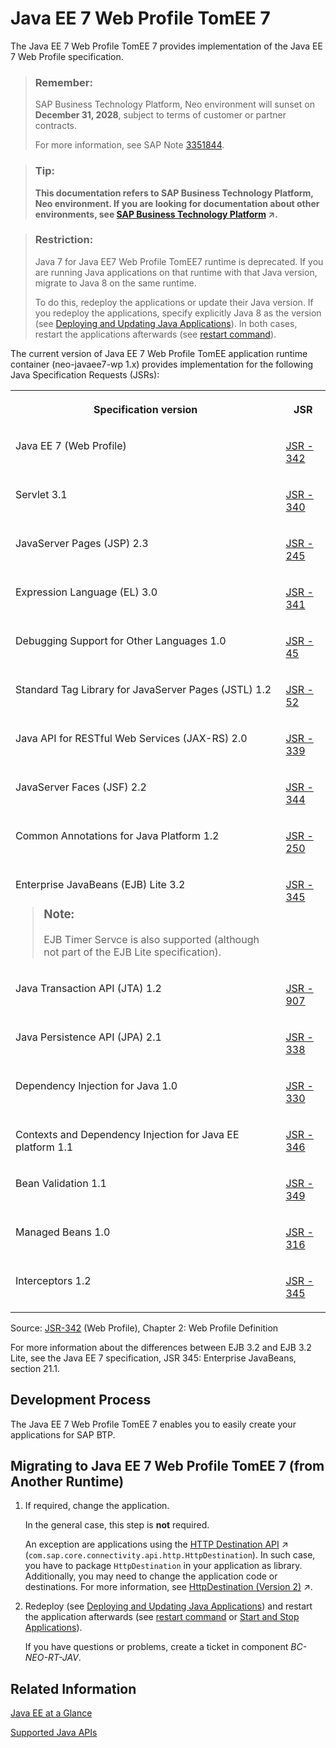 <!-- loiof177a15bab8c47168cbcf471b7726f78 -->

# Java EE 7 Web Profile TomEE 7

The Java EE 7 Web Profile TomEE 7 provides implementation of the Java EE 7 Web Profile specification.

> ### Remember:  
> SAP Business Technology Platform, Neo environment will sunset on **December 31, 2028**, subject to terms of customer or partner contracts.
> 
> For more information, see SAP Note [3351844](https://me.sap.com/notes/3351844).

> ### Tip:  
> **This documentation refers to SAP Business Technology Platform, Neo environment. If you are looking for documentation about other environments, see [SAP Business Technology Platform](https://help.sap.com/viewer/65de2977205c403bbc107264b8eccf4b/Cloud/en-US/6a2c1ab5a31b4ed9a2ce17a5329e1dd8.html "SAP Business Technology Platform (SAP BTP) is an integrated offering comprised of four technology portfolios: database and data management, application development and integration, analytics, and intelligent technologies. The platform offers users the ability to turn data into business value, compose end-to-end business processes, and build and extend SAP applications quickly.") :arrow_upper_right:.**

> ### Restriction:  
> Java 7 for Java EE7 Web Profile TomEE7 runtime is deprecated. If you are running Java applications on that runtime with that Java version, migrate to Java 8 on the same runtime.
> 
> To do this, redeploy the applications or update their Java version. If you redeploy the applications, specify explicitly Java 8 as the version \(see [Deploying and Updating Java Applications](deploying-and-updating-java-applications-e5dfbc6.md)\). In both cases, restart the applications afterwards \(see [restart command](../50-administration-and-ops-neo/restart-7c0f7a1.md)\).

The current version of Java EE 7 Web Profile TomEE application runtime container \(neo-javaee7-wp 1.x\) provides implementation for the following Java Specification Requests \(JSRs\):


<table>
<tr>
<th valign="top">

Specification version

</th>
<th valign="top">

JSR

</th>
</tr>
<tr>
<td valign="top">

Java EE 7 \(Web Profile\)

</td>
<td valign="top">

[JSR - 342](https://jcp.org/en/jsr/detail?id=342)

</td>
</tr>
<tr>
<td valign="top">

Servlet 3.1

</td>
<td valign="top">

[JSR - 340](http://jcp.org/en/jsr/detail?id=340)

</td>
</tr>
<tr>
<td valign="top">

JavaServer Pages \(JSP\) 2.3

</td>
<td valign="top">

[JSR - 245](http://jcp.org/en/jsr/detail?id=245)

</td>
</tr>
<tr>
<td valign="top">

Expression Language \(EL\) 3.0

</td>
<td valign="top">

[JSR - 341](http://jcp.org/en/jsr/detail?id=341)

</td>
</tr>
<tr>
<td valign="top">

Debugging Support for Other Languages 1.0

</td>
<td valign="top">

[JSR - 45](http://jcp.org/en/jsr/detail?id=45)

</td>
</tr>
<tr>
<td valign="top">

Standard Tag Library for JavaServer Pages \(JSTL\) 1.2

</td>
<td valign="top">

[JSR - 52](http://www.jcp.org/en/jsr/detail?id=52)

</td>
</tr>
<tr>
<td valign="top">

Java API for RESTful Web Services \(JAX-RS\) 2.0

</td>
<td valign="top">

[JSR - 339](http://jcp.org/en/jsr/detail?id=339)

</td>
</tr>
<tr>
<td valign="top">

JavaServer Faces \(JSF\) 2.2

</td>
<td valign="top">

[JSR - 344](http://jcp.org/en/jsr/detail?id=344)

</td>
</tr>
<tr>
<td valign="top">

Common Annotations for Java Platform 1.2

</td>
<td valign="top">

[JSR - 250](http://jcp.org/en/jsr/detail?id=250)

</td>
</tr>
<tr>
<td valign="top">

Enterprise JavaBeans \(EJB\) Lite 3.2

> ### Note:  
> EJB Timer Servce is also supported \(although not part of the EJB Lite specification\).



</td>
<td valign="top">

[JSR - 345](http://jcp.org/en/jsr/detail?id=345)

</td>
</tr>
<tr>
<td valign="top">

Java Transaction API \(JTA\) 1.2

</td>
<td valign="top">

[JSR - 907](http://jcp.org/en/jsr/detail?id=907)

</td>
</tr>
<tr>
<td valign="top">

Java Persistence API \(JPA\) 2.1

</td>
<td valign="top">

[JSR - 338](http://jcp.org/en/jsr/detail?id=338)

</td>
</tr>
<tr>
<td valign="top">

Dependency Injection for Java 1.0

</td>
<td valign="top">

[JSR - 330](http://www.jcp.org/en/jsr/detail?id=330)

</td>
</tr>
<tr>
<td valign="top">

Contexts and Dependency Injection for Java EE platform 1.1

</td>
<td valign="top">

[JSR - 346](http://jcp.org/en/jsr/detail?id=346)

</td>
</tr>
<tr>
<td valign="top">

Bean Validation 1.1

</td>
<td valign="top">

[JSR - 349](http://jcp.org/en/jsr/detail?id=349)

</td>
</tr>
<tr>
<td valign="top">

Managed Beans 1.0

</td>
<td valign="top">

[JSR - 316](http://jcp.org/en/jsr/detail?id=316)

</td>
</tr>
<tr>
<td valign="top">

Interceptors 1.2

</td>
<td valign="top">

[JSR - 345](http://jcp.org/en/jsr/detail?id=345)

</td>
</tr>
</table>

Source: [JSR-342](http://jcp.org/en/jsr/detail?id=342) \(Web Profile\), Chapter 2: Web Profile Definition

For more information about the differences between EJB 3.2 and EJB 3.2 Lite, see the Java EE 7 specification, JSR 345: Enterprise JavaBeans, section 21.1.



<a name="loiof177a15bab8c47168cbcf471b7726f78__section_6E56F5A283004681B3B03A5F19768C90"/>

## Development Process

The Java EE 7 Web Profile TomEE 7 enables you to easily create your applications for SAP BTP.



<a name="loiof177a15bab8c47168cbcf471b7726f78__section_kkx_tmh_smb"/>

## Migrating to Java EE 7 Web Profile TomEE 7 \(from Another Runtime\)

1.  If required, change the application.

    In the general case, this step is **not** required.

    An exception are applications using the [HTTP Destination API](https://help.sap.com/viewer/b865ed651e414196b39f8922db2122c7/Cloud/en-US/462dbffef4614044b5c727c9de37672e.html "All connectivity API packages are visible by default from all Web applications. Applications can consume the destinations via a JNDI lookup.") :arrow_upper_right: \(`com.sap.core.connectivity.api.http.HttpDestination`\). In such case, you have to package `HttpDestination` in your application as library. Additionally, you may need to change the application code or destinations. For more information, see [HttpDestination (Version 2)](https://help.sap.com/viewer/b865ed651e414196b39f8922db2122c7/Cloud/en-US/c2a0d33bbc464b8fae30fed707ae9034.html "Use the current HttpDestination library version available for the Connectivity service.") :arrow_upper_right:.

2.  Redeploy \(see [Deploying and Updating Java Applications](deploying-and-updating-java-applications-e5dfbc6.md)\) and restart the application afterwards \(see [restart command](../50-administration-and-ops-neo/restart-7c0f7a1.md) or [Start and Stop Applications](../50-administration-and-ops-neo/start-and-stop-applications-7612f03.md)\).

    If you have questions or problems, create a ticket in component *BC-NEO-RT-JAV*.




<a name="loiof177a15bab8c47168cbcf471b7726f78__section_6426FC0C57E344BA97905F08109309ED"/>

## Related Information

[Java EE at a Glance](http://www.oracle.com/technetwork/java/javaee/overview/index.html) 

[Supported Java APIs](supported-java-apis-e836a95.md)

